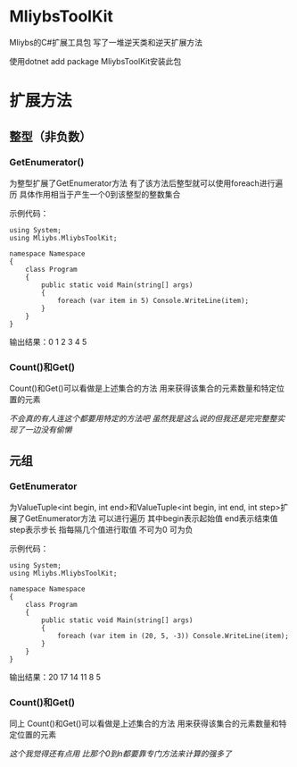# MliybsToolKit
Mliybs的C#扩展工具包 写了一堆逆天类和逆天扩展方法

使用dotnet add package MliybsToolKit安装此包

# 扩展方法
## 整型（非负数）
### GetEnumerator()
为整型扩展了GetEnumerator方法 有了该方法后整型就可以使用foreach进行遍历 具体作用相当于产生一个0到该整型的整数集合

示例代码：
```CSharp
using System;
using Mliybs.MliybsToolKit;

namespace Namespace
{
    class Program
    {
        public static void Main(string[] args)
        {
            foreach (var item in 5) Console.WriteLine(item);
        }
    }
}
```

输出结果：0 1 2 3 4 5

### Count()和Get()
Count()和Get()可以看做是上述集合的方法 用来获得该集合的元素数量和特定位置的元素

_不会真的有人连这个都要用特定的方法吧 虽然我是这么说的但我还是完完整整实现了一边没有偷懒_

## 元组
### GetEnumerator
为ValueTuple&lt;int begin, int end&gt;和ValueTuple&lt;int begin, int end, int step&gt;扩展了GetEnumerator方法 可以进行遍历 其中begin表示起始值 end表示结束值 step表示步长 指每隔几个值进行取值 不可为0 可为负

示例代码：
```CSharp
using System;
using Mliybs.MliybsToolKit;

namespace Namespace
{
    class Program
    {
        public static void Main(string[] args)
        {
            foreach (var item in (20, 5, -3)) Console.WriteLine(item);
        }
    }
}
```

输出结果：20 17 14 11 8 5

### Count()和Get()
同上 Count()和Get()可以看做是上述集合的方法 用来获得该集合的元素数量和特定位置的元素

_这个我觉得还有点用 比那个0到n都要靠专门方法来计算的强多了_